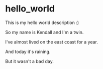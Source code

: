 # hello_world
This is my hello world description :) 

So my name is Kendall and I'm a twin. 

I've almost lived on the east coast for a year. 

And today it's raining. 

But it wasn't a bad day. 
